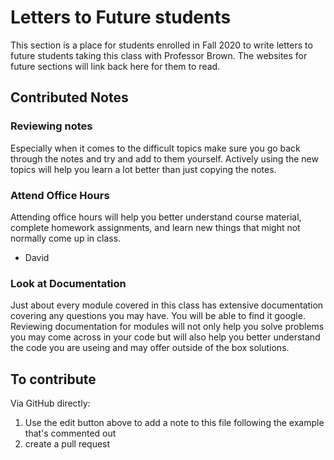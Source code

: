 # Letters to Future students

This section is a place for students enrolled in Fall 2020 to write letters to future students taking this class with Professor Brown. 
The websites for future sections will link back here for them to read. 


## Contributed Notes

<!-- use the following example line as a template to link to your letter -->

<!-- ### title or key takeaway -->
<!-- your advice can be as short as a single sentence or it can be a few paragraphs, whatever you like -->
<!-- it won't be anonymous because of the commit history, but you can choose to sign it or not and include 
information about what courses you had before this or not-->

### Reviewing notes
Especially when it comes to the difficult topics make sure you go back through the notes and try and add to them yourself. Actively using the new topics will help you learn a lot better than just copying the notes.

### Attend Office Hours
Attending office hours will help you better understand course material, complete homework assignments, and learn new things that might not normally come up in class.
- David

### Look at Documentation
Just about every module covered in this class has extensive documentation covering any questions you may have. You will be able to find it google. Reviewing documentation for modules will not only help you solve problems you may come across in your code but will also help you better understand the code you are useing and may offer outside of the box solutions.


## To contribute

Via GitHub directly:

1. Use the edit button above to add a note to this file following the example that's commented out
2. create a pull request

